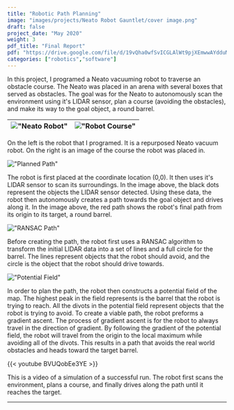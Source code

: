 ```yaml
---
title: "Robotic Path Planning"
image: "images/projects/Neato Robot Gauntlet/cover image.png"
draft: false
project_date: "May 2020"
weight: 3
pdf_title: "Final Report"
pdf: "https://drive.google.com/file/d/19vQha0wfSvICGLAlWt9pjXEmwwAYdduM/preview"
categories: ["robotics","software"]
---
```


In this project, I programed a Neato vacuuming robot to traverse an obstacle course. The Neato was placed in an arena with several boxes that served as obstacles. The goal was for the Neato to autonomously scan the environment using it's LIDAR sensor, plan a course (avoiding the obstacles), and make its way to the goal object, a round barrel.

|!["Neato Robot"](../images/projects/Neato%20Robot%20Gauntlet/neato.png)|!["Robot Course"](../images/projects/Neato%20Robot%20Gauntlet/course.png)|
|:-:|:-:|

On the left is the robot that I programed. It is a repurposed Neato vacuum robot. On the right is an image of the course the robot was placed in.

!["Planned Path"](../images/projects/Neato%20Robot%20Gauntlet/planned%20path.png)

The robot is first placed at the coordinate location (0,0). It then uses it's LIDAR sensor to scan its surroundings. In the image above, the black dots represent the objects the LIDAR sensor detected. Using these data, the robot then autonomously creates a path towards the goal object and drives along it. In the image above, the red path shows the robot's final path from its origin to its target, a round barrel.

!["RANSAC Path"](../images/projects/Neato%20Robot%20Gauntlet/ransac.png)

Before creating the path, the robot first uses a RANSAC algorithm to transform the initial LIDAR data into a set of lines and a full circle for the barrel. The lines represent objects that the robot should avoid, and the circle is the object that the robot should drive towards.

!["Potential Field"](../images/projects/Neato%20Robot%20Gauntlet/potential%20field.png)

In order to plan the path, the robot then constructs a potential field of the map. The highest peak in the field represents is the barrel that the robot is trying to reach. All the divots in the potential field represent objects that the robot is trying to avoid. To create a viable path, the robot preforms a gradient ascent. The process of gradient ascent is for the robot to always travel in the direction of gradient. By following the gradient of the potential field, the robot will travel from the origin to the local maximum while avoiding all of the divots. This results in a path that avoids the real world obstacles and heads toward the target barrel.

{{< youtube BVUQobEe3YE >}}

This is a video of a simulation of a successful run. The robot first scans the environment, plans a course, and finally drives along the path until it reaches the target.

---
